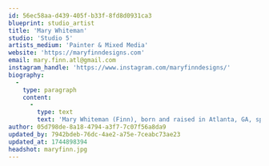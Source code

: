 ```yaml
---
id: 56ec58aa-d439-405f-b33f-8fd8d0931ca3
blueprint: studio_artist
title: 'Mary Whiteman'
studio: 'Studio 5'
artists_medium: 'Painter & Mixed Media'
website: 'https://maryfinndesigns.com'
email: mary.finn.atl@gmail.com
instagram_handle: 'https://www.instagram.com/maryfinndesigns/'
biography:
  -
    type: paragraph
    content:
      -
        type: text
        text: 'Mary Whiteman (Finn), born and raised in Atlanta, GA, specializes in abstract acrylic paintings with mixed mediums such as charcoal and oil pastels. She’s inspired by artists that take risks, such as Jean-Michel Basquiat, Salvador Dali, and Kehinde Wiley. She obtained an A.A. in Studio Art, and a B.A. in Interdisciplinary Studies with minors in Education, Psychology, and Sociology. Currently, Mary is pursuing her M.A. in Art Education at the University of Florida, to intersect her passion for the arts with her love for education.'
author: 05d798de-8a18-4794-a3f7-7c07f56a8da9
updated_by: 7942bdeb-76dc-4ae2-a75e-7ceabc73ae23
updated_at: 1744898394
headshot: maryfinn.jpg
---
```

